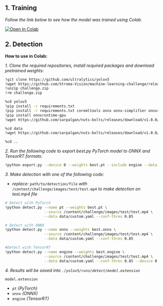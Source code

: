 ## 1. Training

*Follow the link below to see how the model was trained using Colab.*

<a href="https://colab.research.google.com/drive/1W2HhV12lEjV-dnm3gdujsjvSYQwTm4cB?usp=sharing"><img src="https://colab.research.google.com/assets/colab-badge.svg" alt="Open In Colab"></a>

## 2. Detection

**How to use in Colab:**

*1. Clone the required repositories, install required packages and download pretrained weights:*

```bash
!git clone https://github.com/ultralytics/yolov5
!wget https://github.com/Stroma-Vision/machine-learning-challenge/releases/download/v0.1/challenge.zip
!unzip challenge.zip
!rm challenge.zip

%cd yolov5
!pip install -r requirements.txt
!pip install -r requirements.txt coremltools onnx onnx-simplifier onnxruntime openvino-dev tensorflow-cpu nvidia-tensorrt
!pip install onnxruntime-gpu
!wget https://github.com/sarpalgan/nuts-bolts/releases/download/v1.0.0/best.pt

%cd data
!wget https://github.com/sarpalgan/nuts-bolts/releases/download/v1.0.0/custom.yaml

%cd ..
```

*2. Run the following code to export best.py PyTorch model to ONNX and TensorRT formats:*

```bash
!python export.py --device 0 --weights best.pt --include engine --data data/data.yaml
```

*3. Make detection with one of the following code:*

- *replace:* `path/to/detection/file` *with*  `/content/challenge/images/test/test.mp4` *to make detection on test.mp4 file* 

```bash
# Detect with PyTorch
!python detect.py --name pt --weights best.pt \
                  --source /content/challenge/images/test/test.mp4 \
                  --data data/custom.yaml --conf-thres 0.85

# Detect with ONNX
!python detect.py --name onnx --weights best.onnx \
                  --source /content/challenge/images/test/test.mp4 \
                  --data data/custom.yaml --conf-thres 0.85      

#Detect with TensorRT
!python detect.py --name engine --weights best.engine \
                  --source /content/challenge/images/test/test.mp4 \
                  --data data/custom.yaml --conf-thres 0.85 --device 0   
```

*4. Results will be saved into `./yolov5/runs/detect/model.extension`* 

`model.extension`
- `pt`   *(PyTorch)*
- `onnx`   *(ONNX)*
- `engine`   *(TensorRT)*
